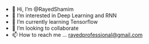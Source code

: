- 👋 Hi, I’m @RayedShamim
- 👀 I’m interested in Deep Learning and RNN
- 🌱 I’m currently learning Tensorflow
- 💞️ I’m looking to collaborate 
- 📫 How to reach me ... rayedprofessional@gmail.com 

<!---
RayedShamim/RayedShamim is a ✨ special ✨ repository because its `README.md` (this file) appears on your GitHub profile.
You can click the Preview link to take a look at your changes.
--->
